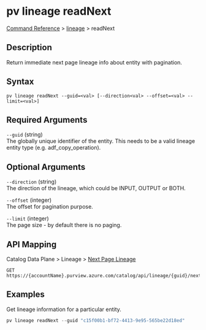 # pv lineage readNext
[Command Reference](../../../README.md#command-reference) > [lineage](./main.md) > readNext

## Description
Return immediate next page lineage info about entity with pagination.

## Syntax
```
pv lineage readNext --guid=<val> [--direction<val> --offset=<val> --limit=<val>]
```

## Required Arguments
`--guid` (string)  
The globally unique identifier of the entity. This needs to be a valid lineage entity type (e.g. adf_copy_operation).

## Optional Arguments
`--direction` (string)  
The direction of the lineage, which could be INPUT, OUTPUT or BOTH.

`--offset` (integer)  
The offset for pagination purpose.

`--limit` (integer)  
The page size - by default there is no paging.

## API Mapping
Catalog Data Plane > Lineage > [Next Page Lineage](https://docs.microsoft.com/en-us/rest/api/purview/catalogdataplane/lineage/next-page-lineage)
```
GET https://{accountName}.purview.azure.com/catalog/api/lineage/{guid}/next
```

## Examples
Get lineage information for a particular entity.
```powershell
pv lineage readNext --guid "c15f00b1-bf72-4413-9e95-565be22d18ed"
```